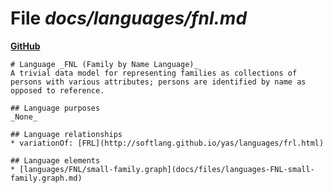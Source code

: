 # File _docs/languages/fnl.md_
**[GitHub](https://github.com/softlang/yas/blob/master/docs/languages/fnl.md)**
```
# Language _FNL (Family by Name Language)_
A trivial data model for representing families as collections of persons with various attributes; persons are identified by name as opposed to reference.

## Language purposes
_None_

## Language relationships
* variationOf: [FRL](http://softlang.github.io/yas/languages/frl.html)

## Language elements
* [languages/FNL/small-family.graph](docs/files/languages-FNL-small-family.graph.md)
```
